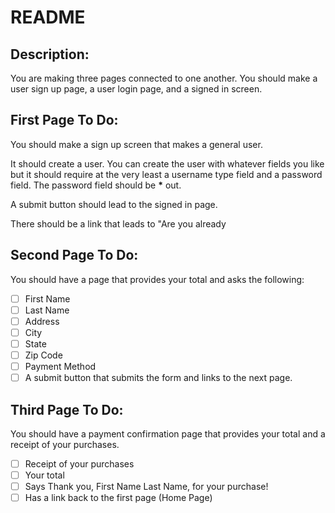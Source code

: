 # README

## Description:

You are making three pages connected to one another. You should make a user sign up page, a user login page, and a signed in screen.

## First Page To Do:

You should make a sign up screen that makes a general user.

It should create a user. You can create the user with whatever fields you like but it should require at the very least a username type field and a password field. The password field should be **\*** out.

A submit button should lead to the signed in page.

There should be a link that leads to "Are you already

## Second Page To Do:

You should have a page that provides your total and asks the following:

- [ ] First Name
- [ ] Last Name
- [ ] Address
- [ ] City
- [ ] State
- [ ] Zip Code
- [ ] Payment Method
- [ ] A submit button that submits the form and links to the next page.

## Third Page To Do:

You should have a payment confirmation page that provides your total and a receipt of your purchases.

- [ ] Receipt of your purchases
- [ ] Your total
- [ ] Says Thank you, First Name Last Name, for your purchase!
- [ ] Has a link back to the first page (Home Page)
